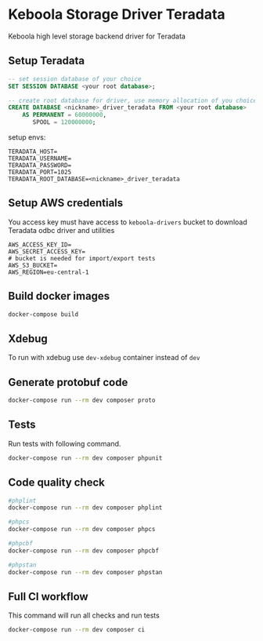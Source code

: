 # Keboola Storage Driver Teradata

Keboola high level storage backend driver for Teradata

## Setup Teradata

```SQL
-- set session database of your choice
SET SESSION DATABASE <your root database>;

-- create root database for driver, use memory allocation of you choice 
CREATE DATABASE <nickname>_driver_teradata FROM <your root database>
    AS PERMANENT = 60000000,
       SPOOL = 120000000;
```

setup envs:
```
TERADATA_HOST=
TERADATA_USERNAME=
TERADATA_PASSWORD=
TERADATA_PORT=1025
TERADATA_ROOT_DATABASE=<nickname>_driver_teradata
```

## Setup AWS credentials

You access key must have access to `keboola-drivers` bucket to download Teradata odbc driver and utilities
```
AWS_ACCESS_KEY_ID=
AWS_SECRET_ACCESS_KEY=
# bucket is needed for import/export tests
AWS_S3_BUCKET=
AWS_REGION=eu-central-1
```

## Build docker images

```bash
docker-compose build
```

## Xdebug

To run with xdebug use `dev-xdebug` container instead of `dev`

## Generate protobuf code

```bash
docker-compose run --rm dev composer proto
```

## Tests

Run tests with following command.

```bash
docker-compose run --rm dev composer phpunit
```

## Code quality check

```bash
#phplint
docker-compose run --rm dev composer phplint

#phpcs
docker-compose run --rm dev composer phpcs

#phpcbf
docker-compose run --rm dev composer phpcbf

#phpstan
docker-compose run --rm dev composer phpstan
```

## Full CI workflow

This command will run all checks and run tests
```bash
docker-compose run --rm dev composer ci
```
